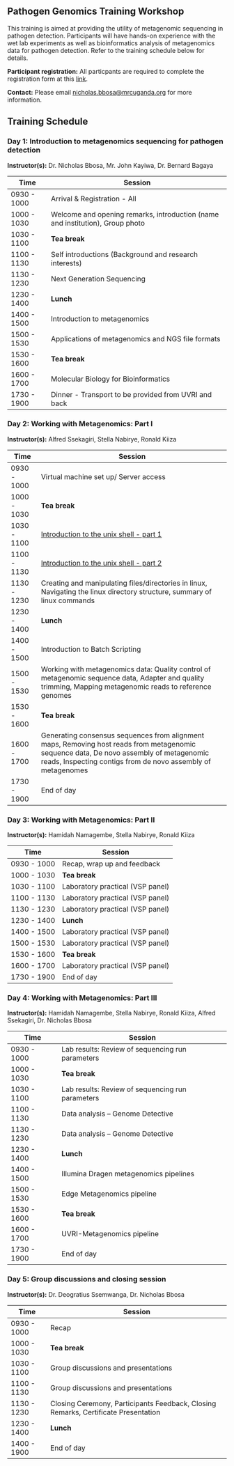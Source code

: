 ## **Pathogen Genomics Training Workshop**

This training is aimed at providing the utility of metagenomic sequencing in pathogen detection. 
Participants will have hands-on experience with the wet lab experiments as well as bioinformatics analysis of metagenomics data for pathogen detection. Refer to the training schedule below for details. 

**Participant registration:** All particpants are required to complete the registration form at this [link](https://docs.google.com/forms/d/1x4La0OaNaTgOCK6cj2FXeNSSdEa5-HAy6LmtiWyTXAA/edit).

**Contact:** Please email [nicholas.bbosa@mrcuganda.org](nicholas.bbosa@mrcuganda.org) for more information.

## **Training Schedule**

### **Day 1: Introduction to metagenomics sequencing for pathogen detection**

**Instructor(s):** Dr. Nicholas Bbosa, Mr. John Kayiwa, Dr. Bernard Bagaya

| Time  | Session |
| ------------- | ------------- |
|0930 - 1000 |    Arrival & Registration - All|
|1000 - 1030 |    Welcome and opening remarks, introduction (name and institution), Group photo |
|1030 - 1100 |    **Tea break** |
|1100 - 1130 |    Self introductions (Background and research interests) |
|1130 - 1230 |    Next Generation Sequencing |
|1230 - 1400 |    **Lunch** |
|1400 - 1500 |    Introduction to metagenomics |
|1500 - 1530 |    Applications of metagenomics and NGS file formats |
|1530 - 1600 |    **Tea break** |
|1600 - 1700 |    Molecular Biology for Bioinformatics |
|1730 - 1900 |    Dinner - Transport to be provided from UVRI and back |

### **Day 2: Working with Metagenomics: Part I**

**Instructor(s):** Alfred Ssekagiri, Stella Nabirye, Ronald Kiiza

| Time  | Session |
| ------------- | ------------- |
|0930 - 1000 |    Virtual machine set up/ Server access|
|1000 - 1030 |    **Tea break**  |
|1030 - 1100 |    [Introduction to the unix shell - part 1](https://cambiotraining.github.io/unix-shell/materials/01-basics/01-unix_overview.html) |
|1100 - 1130 |    [Introduction to the unix shell - part 2](https://cambiotraining.github.io/unix-shell/materials/01-basics/01-unix_overview.html) |
|1130 - 1230 |    Creating and manipulating files/directories in linux, Navigating the linux directory structure, summary of linux commands |
|1230 - 1400 |    **Lunch** |
|1400 - 1500 |    Introduction to Batch Scripting |
|1500 - 1530 |    Working with metagenomics data: Quality control of metagenomic sequence data, Adapter and quality trimming, Mapping metagenomic reads to reference genomes |
|1530 - 1600 |    **Tea break** |
|1600 - 1700 |    Generating consensus sequences from alignment maps, Removing host reads from metagenomic sequence data, De novo assembly of metagenomic reads, Inspecting contigs from de novo assembly of metagenomes |
|1730 - 1900 |    End of day |

### **Day 3: Working with Metagenomics: Part II**

**Instructor(s):** Hamidah Namagembe, Stella Nabirye, Ronald Kiiza

| Time  | Session |
| ------------- | ------------- |
|0930 - 1000 |    Recap, wrap up and feedback |
|1000 - 1030 |    **Tea break** |
|1030 - 1100 |    Laboratory practical (VSP panel) |
|1100 - 1130 |    Laboratory practical (VSP panel) |
|1130 - 1230 |    Laboratory practical (VSP panel) |
|1230 - 1400 |    **Lunch** |
|1400 - 1500 |    Laboratory practical (VSP panel) |
|1500 - 1530 |    Laboratory practical (VSP panel) |
|1530 - 1600 |    **Tea break** |
|1600 - 1700 |    Laboratory practical (VSP panel) |
|1730 - 1900 |    End of day |

### **Day 4: Working with Metagenomics: Part III**

**Instructor(s):** Hamidah Namagembe, Stella Nabirye, Ronald Kiiza, Alfred Ssekagiri, Dr. Nicholas Bbosa

| Time  | Session |
| ------------- | ------------- |
|0930 - 1000 |    Lab results: Review of sequencing run parameters |
|1000 - 1030 |    **Tea break** |
|1030 - 1100 |    Lab results: Review of sequencing run parameters |
|1100 - 1130 |    Data analysis – Genome Detective |
|1130 - 1230 |    Data analysis – Genome Detective |
|1230 - 1400 |    **Lunch** |
|1400 - 1500 |    Illumina Dragen metagenomics pipelines |
|1500 - 1530 |    Edge Metagenomics pipeline |
|1530 - 1600 |    **Tea break** |
|1600 - 1700 |    UVRI-Metagenomics pipeline |
|1730 - 1900 |    End of day |

### **Day 5: Group discussions and closing session**

**Instructor(s):** Dr. Deogratius Ssemwanga, Dr. Nicholas Bbosa

| Time  | Session |
| ------------- | ------------- |
|0930 - 1000 |    Recap |
|1000 - 1030 |    **Tea break** |
|1030 - 1100 |    Group discussions and presentations |
|1100 - 1130 |    Group discussions and presentations |
|1130 - 1230 |    Closing Ceremony, Participants Feedback, Closing Remarks, Certificate Presentation |
|1230 - 1400 |    **Lunch** |
|1400 - 1900 |    End of day |


